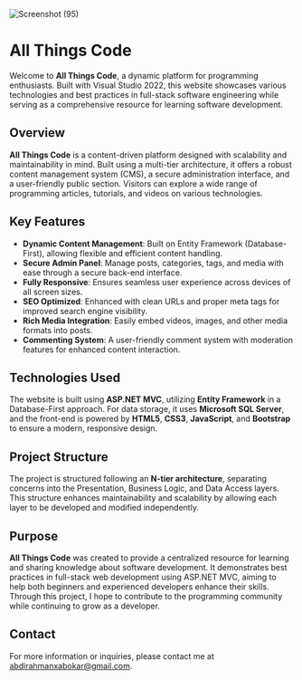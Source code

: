 ![Screenshot (95)](https://github.com/user-attachments/assets/a1310006-7264-477b-bb86-dc0843b96eef)

# All Things Code

Welcome to **All Things Code**, a dynamic platform for programming enthusiasts. Built with Visual Studio 2022, this website showcases various technologies and best practices in full-stack software engineering while serving as a comprehensive resource for learning software development.

## Overview

**All Things Code** is a content-driven platform designed with scalability and maintainability in mind. Built using a multi-tier architecture, it offers a robust content management system (CMS), a secure administration interface, and a user-friendly public section. Visitors can explore a wide range of programming articles, tutorials, and videos on various technologies.

## Key Features

- **Dynamic Content Management**: Built on Entity Framework (Database-First), allowing flexible and efficient content handling.
- **Secure Admin Panel**: Manage posts, categories, tags, and media with ease through a secure back-end interface.
- **Fully Responsive**: Ensures seamless user experience across devices of all screen sizes.
- **SEO Optimized**: Enhanced with clean URLs and proper meta tags for improved search engine visibility.
- **Rich Media Integration**: Easily embed videos, images, and other media formats into posts.
- **Commenting System**: A user-friendly comment system with moderation features for enhanced content interaction.

## Technologies Used

The website is built using **ASP.NET MVC**, utilizing **Entity Framework** in a Database-First approach. For data storage, it uses **Microsoft SQL Server**, and the front-end is powered by **HTML5**, **CSS3**, **JavaScript**, and **Bootstrap** to ensure a modern, responsive design.

## Project Structure

The project is structured following an **N-tier architecture**, separating concerns into the Presentation, Business Logic, and Data Access layers. This structure enhances maintainability and scalability by allowing each layer to be developed and modified independently.

## Purpose

**All Things Code** was created to provide a centralized resource for learning and sharing knowledge about software development. It demonstrates best practices in full-stack web development using ASP.NET MVC, aiming to help both beginners and experienced developers enhance their skills. Through this project, I hope to contribute to the programming community while continuing to grow as a developer.

## Contact

For more information or inquiries, please contact me at [abdirahmanxabokar@gmail.com](mailto:abdirahmanxabokar@gmail.com).
